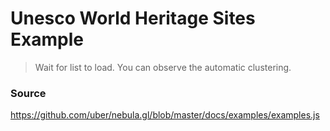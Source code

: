 # Unesco World Heritage Sites Example

> Wait for list to load.
> You can observe the automatic clustering.

<!-- INJECT:"WorldHeritageExample" -->


### Source
https://github.com/uber/nebula.gl/blob/master/docs/examples/examples.js
